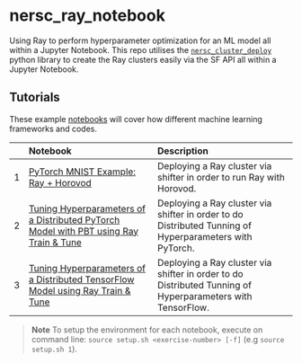 # nersc_ray_notebook
Using Ray to perform hyperparameter optimization for an ML model all within a Jupyter Notebook. This repo utilises the [`nersc_cluster_deploy`](https://github.com/asnaylor/nersc_cluster_deploy) python library to create the Ray clusters easily via the SF API all within a Jupyter Notebook.
 
## Tutorials

These example [notebooks](notebooks) will cover how different machine learning frameworks and codes.

|     | Notebook | Description |
| :-- | :----- | :---------- |
| 1  | [PyTorch MNIST Example: Ray + Horovod](notebooks/ex_01_pytorch_ray_hvd.ipynb) | Deploying a Ray cluster via shifter in order to run Ray with Horovod. |
| 2  | [Tuning Hyperparameters of a Distributed PyTorch Model with PBT using Ray Train & Tune](notebooks/ex_02_pytorch_ray_train_tune.ipynb) | Deploying a Ray cluster via shifter in order to do Distributed Tunning of Hyperparameters with PyTorch. |
| 3  | [Tuning Hyperparameters of a Distributed TensorFlow Model using Ray Train & Tune](notebooks/ex_03_tensorflow_ray_train_tune.ipynb) | Deploying a Ray cluster via shifter in order to do Distributed Tunning of Hyperparameters with TensorFlow. |

> **Note**
> To setup the environment for each notebook, execute on command line: `source setup.sh <exercise-number> [-f]` (e.g `source setup.sh 1`).
